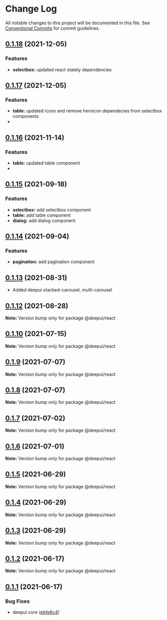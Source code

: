 # Change Log

All notable changes to this project will be documented in this file.
See [Conventional Commits](https://conventionalcommits.org) for commit guidelines.


## [0.1.18](https://github.com/deepecom/deepui/compare/@deepui/react@0.1.17...@deepui/react@0.1.18) (2021-12-05)
### Features
* **selectbox:** updated react stately dependencies

## [0.1.17](https://github.com/deepecom/deepui/compare/@deepui/react@0.1.16...@deepui/react@0.1.17) (2021-12-05)
### Features
* **table:** updated icons and remove heroicon dependecies from selectbox components
* 

## [0.1.16](https://github.com/deepecom/deepui/compare/@deepui/react@0.1.15...@deepui/react@0.1.16) (2021-11-14)
### Features
* **table:** updated table component
* 
## [0.1.15](https://github.com/deepecom/deepui/compare/@deepui/react@0.1.14...@deepui/react@0.1.15) (2021-09-18)
### Features

* **selectbox:** add selectbox component
* **table:** add table component
* **dialog:** add dialog component

## [0.1.14](https://github.com/deepecom/deepui/compare/@deepui/react@0.1.13...@deepui/react@0.1.14) (2021-09-04)
### Features

* **pagination:** add pagination component

## [0.1.13](https://github.com/deepecom/deepui/compare/@deepui/react@0.1.12...@deepui/react@0.1.13) (2021-08-31)

* Added deepui stacked-carousel, multi-carousel


## [0.1.12](https://github.com/deepecom/deepui/compare/@deepui/react@0.1.10...@deepui/react@0.1.12) (2021-08-28)

**Note:** Version bump only for package @deepui/react





## [0.1.10](https://github.com/deepecom/deepui/compare/@deepui/react@0.1.9...@deepui/react@0.1.10) (2021-07-15)

**Note:** Version bump only for package @deepui/react





## [0.1.9](https://github.com/deepecom/deepui/compare/@deepui/react@0.1.8...@deepui/react@0.1.9) (2021-07-07)

**Note:** Version bump only for package @deepui/react





## [0.1.8](https://github.com/deepecom/deepui/compare/@deepui/react@0.1.7...@deepui/react@0.1.8) (2021-07-07)

**Note:** Version bump only for package @deepui/react





## [0.1.7](https://github.com/deepecom/deepui/compare/@deepui/react@0.1.6...@deepui/react@0.1.7) (2021-07-02)

**Note:** Version bump only for package @deepui/react





## [0.1.6](https://github.com/deepecom/deepui/compare/@deepui/react@0.1.5...@deepui/react@0.1.6) (2021-07-01)

**Note:** Version bump only for package @deepui/react





## [0.1.5](https://github.com/deepecom/deepui/compare/@deepui/react@0.1.4...@deepui/react@0.1.5) (2021-06-29)

**Note:** Version bump only for package @deepui/react





## [0.1.4](https://github.com/deepecom/deepui/compare/@deepui/react@0.1.3...@deepui/react@0.1.4) (2021-06-29)

**Note:** Version bump only for package @deepui/react





## [0.1.3](https://github.com/deepecom/deepui/compare/@deepui/react@0.1.2...@deepui/react@0.1.3) (2021-06-29)

**Note:** Version bump only for package @deepui/react





## [0.1.2](https://github.com/deepecom/deepui/compare/@deepui/react@0.1.1...@deepui/react@0.1.2) (2021-06-17)

**Note:** Version bump only for package @deepui/react





## [0.1.1](https://github.com/deepecom/deepui/compare/@deepui/react@0.1.0...@deepui/react@0.1.1) (2021-06-17)


### Bug Fixes

* deepui core ([ebfe6c4](https://github.com/deepecom/deepui/commit/ebfe6c4e85354ceb73d38fa0c1768c2e678f257d))
